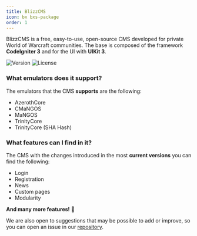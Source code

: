 ```yaml
---
title: BlizzCMS
icon: bx bxs-package
order: 1
---
```


BlizzCMS is a free, easy-to-use, open-source CMS developed for private World of Warcraft communities. The base is composed of the framework **CodeIgniter 3** and for the UI with **UIKit 3**.

![Version](https://img.shields.io/github/v/release/WoW-CMS/BlizzCMS?color=green&include_prereleases&logo=github&sort=semver&style=for-the-badge)
![License](https://img.shields.io/github/license/WoW-CMS/BlizzCMS?color=blue&style=for-the-badge)

### What emulators does it support?

The emulators that the CMS **supports** are the following:

- AzerothCore
- CMaNGOS
- MaNGOS
- TrinityCore
- TrinityCore (SHA Hash)

### What features can I find in it?

The CMS with the changes introduced in the most **current versions** you can find the following:

- Login
- Registration
- News
- Custom pages
- Modularity

**And many more features!** :tada:

We are also open to suggestions that may be possible to add or improve, so you can open an issue in our [repository](https://github.com/WoW-CMS/BlizzCMS).
